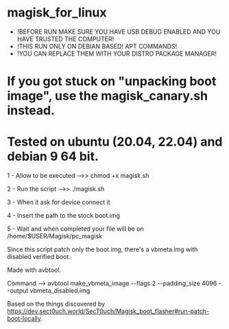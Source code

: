 # magisk_for_linux

- !BEFORE RUN MAKE SURE YOU HAVE USB DEBUG ENABLED AND YOU HAVE TRUSTED THE COMPUTER!
- !THIS RUN ONLY ON DEBIAN BASED! APT COMMANDS!
- !YOU CAN REPLACE THEM WITH YOUR DISTRO PACKAGE MANAGER!

# If you got stuck on "unpacking boot image", use the magisk_canary.sh instead.

# Tested on ubuntu (20.04, 22.04) and debian 9 64 bit.

1 - Allow to be executed  -->> chmod +x magisk.sh

2 - Run the script  -->> ./magisk.sh

3 - When it ask for device connect it

4 - Insert the path to the stock boot.img

5 - Wait and when completed your file will be on /home/$USER/Magisk/pc_magisk

Since this script patch only the boot.img, there's a vbmeta.img with disabled verified boot.

Made with avbtool.

Command --> avbtool make_vbmeta_image --flags 2 --padding_size 4096 --output vbmeta_disabled.img

Based on the things discovered by https://dev.sect0uch.world/SecT0uch/Magisk_boot_flasher#run-patch-boot-locally.
